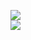 [![](https://img.shields.io/badge/Made%20With-Github%20Spray-lightgrey.svg?style=for-the-badge&logo=github)](https://github.com/Annihil/github-spray#12189)  
[![](https://i.imgur.com/2DrTn0Z.gif)](https://github.com/Annihil/github-spray)